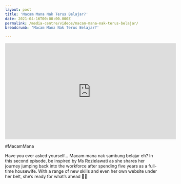 ```yaml
---
layout: post
title: 'Macam Mana Nak Terus Belajar?'
date: 2021-04-16T00:00:00.000Z
permalink: /media-centre/videos/macam-mana-nak-terus-belajar/
breadcrumb: 'Macam Mana Nak Terus Belajar?'

---
```



<div class="bp-youtube">
<iframe width="560" height="315" src="https://www.youtube.com/embed/r1yR0RadwGQ" title="YouTube video player" frameborder="0" allow="accelerometer; autoplay; clipboard-write; encrypted-media; gyroscope; picture-in-picture" allowfullscreen></iframe>
</div>

#MacamMana

Have you ever asked yourself… Macam mana nak sambung belajar eh?
In this second episode, be inspired by Ms Rozielawati as she shares her journey jumping back into the workforce after spending five years as a full-time housewife. With a range of new skills and even her own website under her belt, she’s ready for what’s ahead 💪🏻

